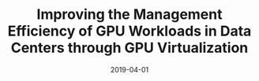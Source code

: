 ---
title: "Improving the Management Efficiency of GPU Workloads in Data Centers through GPU Virtualization"
collection: publications
permalink: /publication/2019-04-01-Improving-the-Management-Efficiency-of-GPU-Workloads-in-Data-Centers-through-GPU-Virtualization
type: "journal"
date: 2019-04-01
venue: '<em>Concurrency and Computation: Practice and Experience</em>(33), pp. 1-10'
citation: ' F. Silla,  <strong>S. Iserte</strong>,  C. Reaño, and  J. Prades, &quot;Improving the Management Efficiency of GPU Workloads in Data Centers through GPU Virtualization.&quot; <em>Concurrency and Computation: Practice and Experience</em>(33), pp. 1-10, Apr. 2019. ISSN: 1532-0626.'
---
